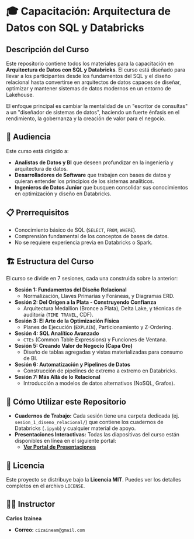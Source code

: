 # 🎓 Capacitación: Arquitectura de Datos con SQL y Databricks

## Descripción del Curso

Este repositorio contiene todos los materiales para la capacitación en **Arquitectura de Datos con SQL y Databricks**. El curso está diseñado para llevar a los participantes desde los fundamentos del SQL y el diseño relacional hasta convertirse en arquitectos de datos capaces de diseñar, optimizar y mantener sistemas de datos modernos en un entorno de Lakehouse.

El enfoque principal es cambiar la mentalidad de un "escritor de consultas" a un "diseñador de sistemas de datos", haciendo un fuerte énfasis en el rendimiento, la gobernanza y la creación de valor para el negocio.

## 🎯 Audiencia

Este curso está dirigido a:

* **Analistas de Datos y BI** que deseen profundizar en la ingeniería y arquitectura de datos.
* **Desarrolladores de Software** que trabajen con bases de datos y quieran entender los principios de los sistemas analíticos.
* **Ingenieros de Datos Junior** que busquen consolidar sus conocimientos en optimización y diseño en Databricks.

## 📋 Prerrequisitos

* Conocimiento básico de SQL (`SELECT`, `FROM`, `WHERE`).
* Comprensión fundamental de los conceptos de bases de datos.
* No se requiere experiencia previa en Databricks o Spark.

## 🏗️ Estructura del Curso

El curso se divide en 7 sesiones, cada una construida sobre la anterior:

* **Sesión 1: Fundamentos del Diseño Relacional**
  * Normalización, Llaves Primarias y Foráneas, y Diagramas ERD.
* **Sesión 2: Del Origen a la Plata - Construyendo Confianza**
  * Arquitectura Medallion (Bronce a Plata), Delta Lake, y técnicas de auditoría (`TIME TRAVEL`, CDF).
* **Sesión 3: El Arte de la Optimización Física**
  * Planes de Ejecución (`EXPLAIN`), Particionamiento y Z-Ordering.
* **Sesión 4: SQL Analítico Avanzado**
  * `CTEs` (Common Table Expressions) y Funciones de Ventana.
* **Sesión 5: Creando Valor de Negocio (Capa Oro)**
  * Diseño de tablas agregadas y vistas materializadas para consumo de BI.
* **Sesión 6: Automatización y Pipelines de Datos**
  * Construcción de pipelines de extremo a extremo en Databricks.
* **Sesión 7: Más Allá de lo Relacional**
  * Introducción a modelos de datos alternativos (NoSQL, Grafos).

## 🚀 Cómo Utilizar este Repositorio

* **Cuadernos de Trabajo:** Cada sesión tiene una carpeta dedicada (ej. `sesion_1_diseno_relacional/`) que contiene los cuadernos de Databricks (`.ipynb`) y cualquier material de apoyo.
* **Presentaciones Interactivas:** Todas las diapositivas del curso están disponibles en línea en el siguiente portal:
  * [**Ver Portal de Presentaciones**](https://izainea.github.io/capacitacion_dian_usta/index.html)


## 📄 Licencia

Este proyecto se distribuye bajo la **Licencia MIT**. Puedes ver los detalles completos en el archivo `LICENSE`.

## 👨‍🏫 Instructor

**Carlos Izainea**
* **Correo:** `cizaineam@gmail.com`